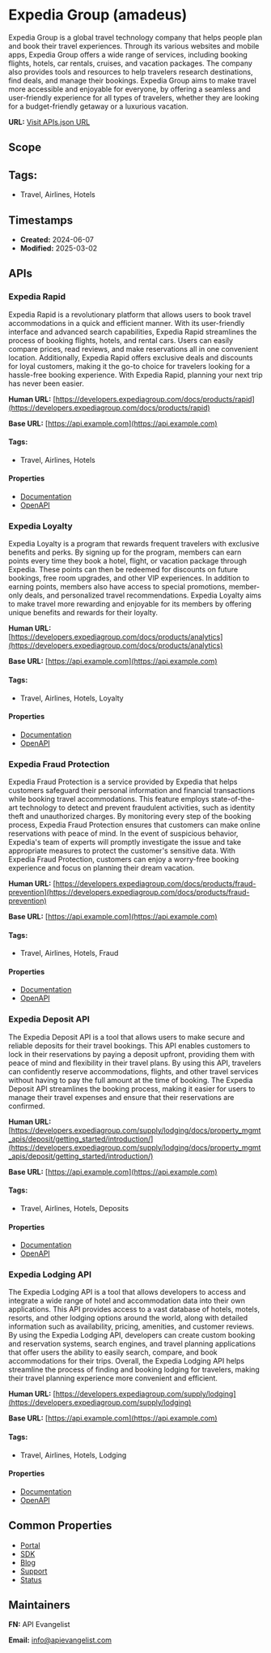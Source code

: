 # Expedia Group (amadeus)
Expedia Group is a global travel technology company that helps people plan and book their travel experiences. Through its various websites and mobile apps, Expedia Group offers a wide range of services, including booking flights, hotels, car rentals, cruises, and vacation packages. The company also provides tools and resources to help travelers research destinations, find deals, and manage their bookings. Expedia Group aims to make travel more accessible and enjoyable for everyone, by offering a seamless and user-friendly experience for all types of travelers, whether they are looking for a budget-friendly getaway or a luxurious vacation.

**URL:** [Visit APIs.json URL](https://raw.githubusercontent.com/api-search/travel/main/_apis/expedia-group/apis.md)

## Scope


## Tags:

 - Travel, Airlines, Hotels

## Timestamps

- **Created:** 2024-06-07 
- **Modified:** 2025-03-02 

## APIs

### Expedia Rapid
Expedia Rapid is a revolutionary platform that allows users to book travel accommodations in a quick and efficient manner. With its user-friendly interface and advanced search capabilities, Expedia Rapid streamlines the process of booking flights, hotels, and rental cars. Users can easily compare prices, read reviews, and make reservations all in one convenient location. Additionally, Expedia Rapid offers exclusive deals and discounts for loyal customers, making it the go-to choice for travelers looking for a hassle-free booking experience. With Expedia Rapid, planning your next trip has never been easier.

**Human URL:** [https://developers.expediagroup.com/docs/products/rapid](https://developers.expediagroup.com/docs/products/rapid)

**Base URL:** [https://api.example.com](https://api.example.com)


#### Tags:

 - Travel, Airlines, Hotels

#### Properties

- [Documentation](https://developers.expediagroup.com/docs/products/rapid)
- [OpenAPI](openapi/expedia-rapid-openapi-original.yml)
### Expedia Loyalty
Expedia Loyalty is a program that rewards frequent travelers with exclusive benefits and perks. By signing up for the program, members can earn points every time they book a hotel, flight, or vacation package through Expedia. These points can then be redeemed for discounts on future bookings, free room upgrades, and other VIP experiences. In addition to earning points, members also have access to special promotions, member-only deals, and personalized travel recommendations. Expedia Loyalty aims to make travel more rewarding and enjoyable for its members by offering unique benefits and rewards for their loyalty.

**Human URL:** [https://developers.expediagroup.com/docs/products/analytics](https://developers.expediagroup.com/docs/products/analytics)

**Base URL:** [https://api.example.com](https://api.example.com)


#### Tags:

 - Travel, Airlines, Hotels, Loyalty

#### Properties

- [Documentation](https://developers.expediagroup.com/docs/products/analytics)
- [OpenAPI](openapi/expedia-loyalty-openapi-original.yml)
### Expedia Fraud Protection
Expedia Fraud Protection is a service provided by Expedia that helps customers safeguard their personal information and financial transactions while booking travel accommodations. This feature employs state-of-the-art technology to detect and prevent fraudulent activities, such as identity theft and unauthorized charges. By monitoring every step of the booking process, Expedia Fraud Protection ensures that customers can make online reservations with peace of mind. In the event of suspicious behavior, Expedia's team of experts will promptly investigate the issue and take appropriate measures to protect the customer's sensitive data. With Expedia Fraud Protection, customers can enjoy a worry-free booking experience and focus on planning their dream vacation.

**Human URL:** [https://developers.expediagroup.com/docs/products/fraud-prevention](https://developers.expediagroup.com/docs/products/fraud-prevention)

**Base URL:** [https://api.example.com](https://api.example.com)


#### Tags:

 - Travel, Airlines, Hotels, Fraud

#### Properties

- [Documentation](https://developers.expediagroup.com/docs/products/fraud-prevention)
- [OpenAPI](openapi/expedia-fraud-protection-openapi-original.yml)
### Expedia Deposit API
The Expedia Deposit API is a tool that allows users to make secure and reliable deposits for their travel bookings. This API enables customers to lock in their reservations by paying a deposit upfront, providing them with peace of mind and flexibility in their travel plans. By using this API, travelers can confidently reserve accommodations, flights, and other travel services without having to pay the full amount at the time of booking. The Expedia Deposit API streamlines the booking process, making it easier for users to manage their travel expenses and ensure that their reservations are confirmed.

**Human URL:** [https://developers.expediagroup.com/supply/lodging/docs/property_mgmt_apis/deposit/getting_started/introduction/](https://developers.expediagroup.com/supply/lodging/docs/property_mgmt_apis/deposit/getting_started/introduction/)

**Base URL:** [https://api.example.com](https://api.example.com)


#### Tags:

 - Travel, Airlines, Hotels, Deposits

#### Properties

- [Documentation](https://developers.expediagroup.com/supply/lodging/docs/property_mgmt_apis/deposit/getting_started/introduction/)
- [OpenAPI](openapi/expedia-deposit-openapi-original.yml)
### Expedia Lodging API
The Expedia Lodging API is a tool that allows developers to access and integrate a wide range of hotel and accommodation data into their own applications. This API provides access to a vast database of hotels, motels, resorts, and other lodging options around the world, along with detailed information such as availability, pricing, amenities, and customer reviews. By using the Expedia Lodging API, developers can create custom booking and reservation systems, search engines, and travel planning applications that offer users the ability to easily search, compare, and book accommodations for their trips. Overall, the Expedia Lodging API helps streamline the process of finding and booking lodging for travelers, making their travel planning experience more convenient and efficient.

**Human URL:** [https://developers.expediagroup.com/supply/lodging](https://developers.expediagroup.com/supply/lodging)

**Base URL:** [https://api.example.com](https://api.example.com)


#### Tags:

 - Travel, Airlines, Hotels, Lodging

#### Properties

- [Documentation](https://developers.expediagroup.com/supply/lodging)
- [OpenAPI](openapi/expedia-lodging-product-openapi-original.yml)

## Common Properties

- [Portal](https://developers.expediagroup.com/docs/)
- [SDK](https://developers.expediagroup.com/docs/sdk)
- [Blog](https://medium.com/expedia-group-tech)
- [Support](https://developers.expediagroup.com/docs/support)
- [Status](https://status.developers.expediagroup.com/)

## Maintainers

**FN:** API Evangelist

**Email:** info@apievangelist.com

